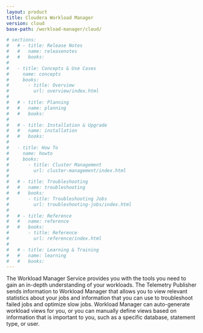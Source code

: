 ```yaml
---
layout: product
title: Cloudera Workload Manager
version: cloud
base-path: /workload-manager/cloud/

# sections:
#   # - title: Release Notes
#   #   name: releasenotes
#   #   books:
#
#   - title: Concepts & Use Cases
#     name: concepts
#     books:
#       - title: Overview
#         url: overview/index.html
#
#   # - title: Planning
#   #   name: planning
#   #   books:
#
#   # - title: Installation & Upgrade
#   #   name: installation
#   #   books:
#
#   - title: How To
#     name: howto
#     books:
#       - title: Cluster Management
#         url: cluster-management/index.html
#
#   # - title: Troubleshooting
#   #   name: troubleshooting
#   #   books:
#       - title: Troubleshooting Jobs
#         url: troubleshooting-jobs/index.html
#
#   # - title: Reference
#   #   name: reference
#   #   books:
#       - title: Reference
#         url: reference/index.html
#
#   # - title: Learning & Training
#   #   name: learning
#   #   books:
---
```

The Workload Manager Service provides you with the tools you need to
gain an in-depth understanding of your workloads. The Telemetry
Publisher sends information to Workload Manager that allows you to view
relevant statistics about your jobs and information that you can use to
troubleshoot failed jobs and optimize slow jobs. Workload Manager can
auto-generate workload views for you, or you can manually define views
based on information that is important to you, such as a specific
database, statement type, or user.
